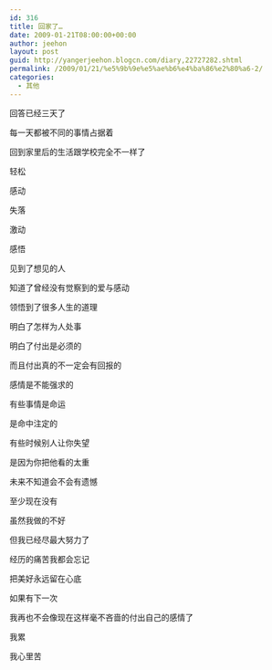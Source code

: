 ```yaml
---
id: 316
title: 回家了…
date: 2009-01-21T08:00:00+00:00
author: jeehon
layout: post
guid: http://yangerjeehon.blogcn.com/diary,22727282.shtml
permalink: /2009/01/21/%e5%9b%9e%e5%ae%b6%e4%ba%86%e2%80%a6-2/
categories:
  - 其他
---
```

回答已经三天了
  
每一天都被不同的事情占据着
  
回到家里后的生活跟学校完全不一样了
  
轻松
  
感动
  
失落
  
激动
  
感悟
  
见到了想见的人
  
知道了曾经没有觉察到的爱与感动
  
领悟到了很多人生的道理
  
明白了怎样为人处事
  
明白了付出是必须的
  
而且付出真的不一定会有回报的
  
感情是不能强求的
  
有些事情是命运
  
是命中注定的
  
有些时候别人让你失望
  
是因为你把他看的太重
  
未来不知道会不会有遗憾
  
至少现在没有
  
虽然我做的不好
  
但我已经尽最大努力了
  
经历的痛苦我都会忘记
  
把美好永远留在心底
  
如果有下一次
  
我再也不会像现在这样毫不吝啬的付出自己的感情了
  
我累
  
我心里苦